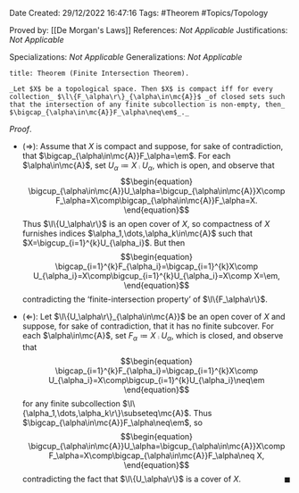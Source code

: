<div class="topSpace"></div>

Date Created: 29/12/2022 16:47:16
Tags: #Theorem #Topics/Topology

Proved by: [[De Morgan's Laws]]
References: _Not Applicable_
Justifications: _Not Applicable_

Specializations: _Not Applicable_
Generalizations: _Not Applicable_

``` ad-Theorem
title: Theorem (Finite Intersection Theorem).

_Let $X$ be a topological space. Then $X$ is compact iff for every collection_ $\l\{F_\alpha\r\}_{\alpha\in\mc{A}}$ _of closed sets such that the intersection of any finite subcollection is non-empty, then_ $\bigcap_{\alpha\in\mc{A}}F_\alpha\neq\em$_._

```

_Proof_.
* ($\Rightarrow$): Assume that $X$ is compact and suppose, for sake of contradiction, that $\bigcap_{\alpha\in\mc{A}}F_\alpha=\em$. For each $\alpha\in\mc{A}$, set $U_\alpha\coloneqq X\comp U_\alpha$, which is open, and observe that
$$\begin{equation}
    \bigcup_{\alpha\in\mc{A}}U_\alpha=\bigcup_{\alpha\in\mc{A}}X\comp F_\alpha=X\comp\bigcap_{\alpha\in\mc{A}}F_\alpha=X.
\end{equation}$$
Thus $\l\{U_\alpha\r\}$ is an open cover of $X$, so compactness of $X$ furnishes indices $\alpha_1,\dots,\alpha_k\in\mc{A}$ such that $X=\bigcup_{i=1}^{k}U_{\alpha_i}$. But then
$$\begin{equation}
    \bigcap_{i=1}^{k}F_{\alpha_i}=\bigcap_{i=1}^{k}X\comp U_{\alpha_i}=X\comp\bigcup_{i=1}^{k}U_{\alpha_i}=X\comp X=\em,
\end{equation}$$
contradicting the $\textrm{`}$finite-intersection property$\textrm{'}$ of $\l\{F_\alpha\r\}$.

* ($\Leftarrow$): Let $\l\{U_\alpha\r\}_{\alpha\in\mc{A}}$ be an open cover of $X$ and suppose, for sake of contradiction, that it has no finite subcover. For each $\alpha\in\mc{A}$, set $F_\alpha\coloneqq X\comp U_\alpha$, which is closed, and observe that
$$\begin{equation}
    \bigcap_{i=1}^{k}F_{\alpha_i}=\bigcap_{i=1}^{k}X\comp U_{\alpha_i}=X\comp\bigcup_{i=1}^{k}U_{\alpha_i}\neq\em
\end{equation}$$
for any finite subcollection $\l\{\alpha_1,\dots,\alpha_k\r\}\subseteq\mc{A}$. Thus $\bigcap_{\alpha\in\mc{A}}F_\alpha\neq\em$, so
$$\begin{equation}
    \bigcup_{\alpha\in\mc{A}}U_\alpha=\bigcup_{\alpha\in\mc{A}}X\comp F_\alpha=X\comp\bigcap_{\alpha\in\mc{A}}F_\alpha\neq X,
\end{equation}$$
contradicting the fact that $\l\{U_\alpha\r\}$ is a cover of $X$.<span style="float:right;">$\blacksquare$</span>
